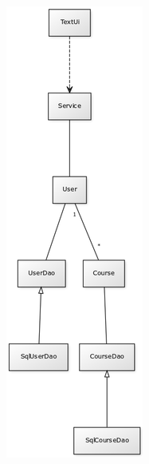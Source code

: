 <img src="https://raw.githubusercontent.com/Niddis/Ohjelmistotekniikka2019/master/dokumentointi/kuvat/luokkakaavio.png">